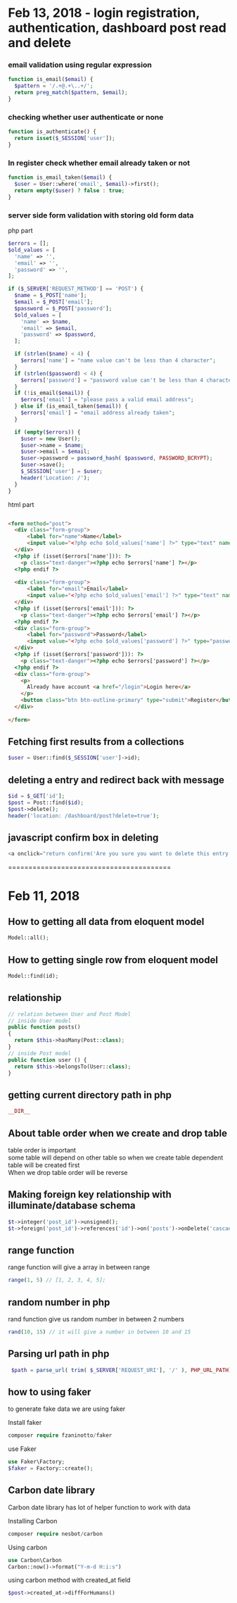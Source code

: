 # Feb 13, 2018 - login registration, authentication, dashboard post read and delete     

### email validation using regular expression 

~~~php
function is_email($email) {
  $pattern = '/.+@.+\..+/';
  return preg_match($pattern, $email);
}
~~~

### checking whether user authenticate or none 

~~~php
function is_authenticate() {
  return isset($_SESSION['user']);
}
~~~

### In register check whether email already taken or not

~~~php
function is_email_taken($email) {
  $user = User::where('email', $email)->first();
  return empty($user) ? false : true;
}
~~~

### server side form validation with storing old form data 

php part 
~~~php
$errors = [];
$old_values = [
  'name' => '',
  'email' => '',
  'password' => '',
];

if ($_SERVER['REQUEST_METHOD'] == 'POST') {
  $name = $_POST['name'];
  $email = $_POST['email'];
  $password = $_POST['password'];
  $old_values = [
    'name' => $name,
    'email' => $email,
    'password' => $password,
  ];

  if (strlen($name) < 4) {
    $errors['name'] = "name value can't be less than 4 character";
  }
  if (strlen($password) < 4) {
    $errors['password'] = "password value can't be less than 4 character";
  }
  if (!is_email($email)) {
    $errors['email'] = "please pass a valid email address";
  } else if (is_email_taken($email)) {
    $errors['email'] = "email address already taken";
  }

  if (empty($errors)) {
    $user = new User();
    $user->name = $name;
    $user->email = $email;
    $user->password = password_hash( $password, PASSWORD_BCRYPT);
    $user->save();
    $_SESSION['user'] = $user;
    header('Location: /');
  }
}

~~~

html part    

~~~html

<form method="post">
  <div class="form-group">
      <label for="name">Name</label>
      <input value="<?php echo $old_values['name'] ?>" type="text" name="name" id="name" class="form-control">
  </div>
  <?php if (isset($errors['name'])): ?>
    <p class="text-danger"><?php echo $errors['name'] ?></p>
  <?php endif ?>
  
  <div class="form-group">
      <label for="email">Email</label>
      <input value="<?php echo $old_values['email'] ?>" type="text" name="email" id="email" class="form-control">
  </div>
  <?php if (isset($errors['email'])): ?>
    <p class="text-danger"><?php echo $errors['email'] ?></p>
  <?php endif ?>
  <div class="form-group">
      <label for="password">Password</label>
      <input value="<?php echo $old_values['password'] ?>" type="password" name="password" id="password" class="form-control">
  </div>
  <?php if (isset($errors['password'])): ?>
    <p class="text-danger"><?php echo $errors['password'] ?></p>
  <?php endif ?>
  <div class="form-group">
    <p>
      Already have account <a href="/login">Login here</a>
    </p>
    <button class="btn btn-outline-primary" type="submit">Register</button>
  </div>
  
</form>
~~~

## Fetching first results from a collections 

~~~php
$user = User::find($_SESSION['user']->id);
~~~

## deleting a entry and redirect back with message 

~~~php
$id = $_GET['id'];
$post = Post::find($id);
$post->delete();
header('location: /dashboard/post?delete=true');
~~~

## javascript confirm box in deleting 

~~~php
<a onclick="return confirm('Are you sure you want to delete this entry')" href="/dashboard/post/delete?id=<?php echo $post->id ?>" class="btn btn-outline-danger"><i class="fa fa-trash"></i> Delete</a>
~~~




========================================



# Feb 11, 2018

## How to getting all data from eloquent model  

~~~php
Model::all();
~~~

##  How to getting single row from eloquent model 

~~~php
Model::find(id);
~~~

## relationship    

~~~php
// relation between User and Post Model
// inside User model
public function posts()
{
  return $this->hasMany(Post::class);
}
// inside Post model
public function user () {
  return $this->belongsTo(User::class);
}
~~~

## getting current directory path in php 

~~~php
__DIR__
~~~

## About table order when we create and drop table  

table order is important      
some table will depend on other table so when we create table dependent table will be created first   
When we drop table order will be reverse        

## Making foreign key relationship with illuminate/database schema     

~~~php
$t->integer('post_id')->unsigned();
$t->foreign('post_id')->references('id')->on('posts')->onDelete('cascade');
~~~

## range function   

range function will give a array in between range    

~~~php
range(1, 5) // [1, 2, 3, 4, 5];
~~~

## random number in php
rand function give us random number in between 2 numbers    

~~~php
rand(10, 15) // it will give a number in between 10 and 15
~~~

## Parsing url path in php  
~~~php
 $path = parse_url( trim( $_SERVER['REQUEST_URI'], '/' ), PHP_URL_PATH);
~~~

## how to using faker     

to generate fake data we are using faker       

Install faker      
~~~php
composer require fzaninotto/faker       
~~~

use Faker 

~~~php
use Faker\Factory;
$faker = Factory::create();
~~~

## Carbon date library   

Carbon date library has lot of helper function to work with data       

Installing  Carbon      

~~~php
composer require nesbot/carbon
~~~

Using carbon     

~~~php
use Carbon\Carbon
Carbon::now()->format("Y-m-d H:i:s")
~~~

using carbon method with created_at field   

~~~php
$post->created_at->diffForHumans()
~~~

